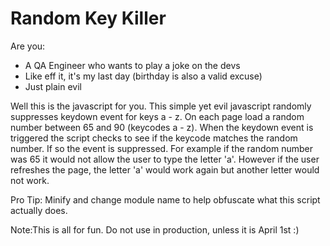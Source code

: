 
# Random Key Killer
Are you:
 * A QA Engineer who wants to play a joke on the devs
 * Like eff it, it's my last day (birthday is also a valid excuse)
 * Just plain evil

 Well this is the javascript for you. This simple yet evil javascript randomly suppresses keydown event for keys a - z. On each page load a random number between 65 and 90 (keycodes a - z). When the keydown event is triggered the script checks to see if the keycode matches the random number. If so the event is suppressed. For example if the random number was 65 it would not allow the user to type the letter 'a'. However if the user refreshes the page, the letter 'a' would work again but another letter would not work.

 Pro Tip:
 Minify and change module name to help obfuscate what this script actually does.

Note:This is all for fun. Do not use in production, unless it is April 1st :)

